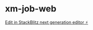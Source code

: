 # xm-job-web

[Edit in StackBlitz next generation editor ⚡️](https://stackblitz.com/~/github.com/yueqing9/xm-job-web)